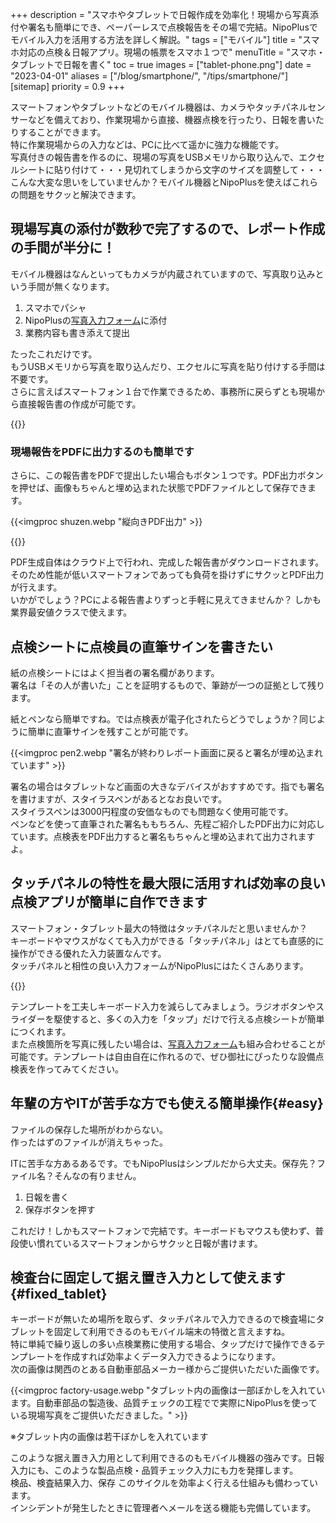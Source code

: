 +++
description = "スマホやタブレットで日報作成を効率化！現場から写真添付や署名も簡単にでき、ペーパーレスで点検報告をその場で完結。NipoPlusでモバイル入力を活用する方法を詳しく解説。"
tags = ["モバイル"]
title = "スマホ対応の点検＆日報アプリ。現場の帳票をスマホ１つで"
menuTitle = "スマホ・タブレットで日報を書く"
toc = true
images = ["tablet-phone.png"]
date = "2023-04-01"
aliases = ["/blog/smartphone/", "/tips/smartphone/"]
[sitemap]
  priority = 0.9
+++


スマートフォンやタブレットなどのモバイル機器は、カメラやタッチパネルセンサーなどを備えており、作業現場から直接、機器点検を行ったり、日報を書いたりすることができます。  
特に作業現場からの入力などは、PCに比べて遥かに強力な機能です。  
写真付きの報告書を作るのに、現場の写真をUSBメモリから取り込んで、エクセルシートに貼り付けて・・・見切れてしまうから文字のサイズを調整して・・・
こんな大変な思いをしていませんか？モバイル機器とNipoPlusを使えばこれらの問題をサクッと解決できます。


## 現場写真の添付が数秒で完了するので、レポート作成の手間が半分に！

モバイル機器はなんといってもカメラが内蔵されていますので、写真取り込みという手間が無くなります。

1. スマホでパシャ
2. NipoPlusの[写真入力フォーム](/docs/manual/initial-setting/template/binarys/#picture)に添付
3. 業務内容も書き添えて提出

たったこれだけです。  
もうUSBメモリから写真を取り込んだり、エクセルに写真を貼り付けする手間は不要です。  
さらに言えばスマートフォン１台で作業できるため、事務所に戻らずとも現場から直接報告書の作成が可能です。

{{<icatch filename="sample20"  msg="写真入力フォームを使えばスマホだけで簡単に写真付き報告書が作れちゃいます"  alice="phone">}}


### 現場報告をPDFに出力するのも簡単です

さらに、この報告書をPDFで提出したい場合もボタン１つです。PDF出力ボタンを押せば、画像もちゃんと埋め込まれた状態でPDFファイルとして保存できます。


<div class="row">
<div class="col-6">

<div >

{{<imgproc shuzen.webp "縦向きPDF出力" >}}
</div>

</div>
<div class="col-10">

<div>
{{<imgproc shuzen_landscape.webp "横向きで出力もOK" >}}
</div>

</div>
</div>

PDF生成自体はクラウド上で行われ、完成した報告書がダウンロードされます。そのため性能が低いスマートフォンであっても負荷を掛けずにサクッとPDF出力が行えます。  
いかがでしょう？PCによる報告書よりずっと手軽に見えてきませんか？  しかも業界最安値クラスで使えます。


## 点検シートに点検員の直筆サインを書きたい

紙の点検シートにはよく担当者の署名欄があります。  
署名は「その人が書いた」ことを証明するもので、筆跡が一つの証拠として残ります。  

紙とペンなら簡単ですね。では点検表が電子化されたらどうでしょうか？同じように簡単に直筆サインを残すことが可能です。  


{{<imgproc pen2.webp "署名が終わりレポート画面に戻ると署名が埋め込まれています" >}}

署名の場合はタブレットなど画面の大きなデバイスがおすすめです。指でも署名を書けますが、スタイラスペンがあるとなお良いです。  
スタイラスペンは3000円程度の安価なものでも問題なく使用可能です。  
ペンなどを使って直筆された署名ももちろん、先程ご紹介したPDF出力に対応しています。点検表をPDF出力すると署名もちゃんと埋め込まれて出力されますよ。



## タッチパネルの特性を最大限に活用すれば効率の良い点検アプリが簡単に自作できます

スマートフォン・タブレット最大の特徴はタッチパネルだと思いませんか？  
キーボードやマウスがなくても入力ができる「タッチパネル」はとても直感的に操作ができる優れた入力装置なんです。  
タッチパネルと相性の良い入力フォームがNipoPlusにはたくさんあります。  


{{<icatch filename="touch" msg="タップやスワイプなどスマートフォンに適した操作性を生かして日報を書きましょう"  alice="here">}}


テンプレートを工夫しキーボード入力を減らしてみましょう。ラジオボタンやスライダーを駆使すると、多くの入力を「タップ」だけで行える点検シートが簡単につくれます。  
また点検箇所を写真に残したい場合は、[写真入力フォーム](/docs/manual/initial-setting/template/binarys/#picture)も組み合わせることが可能です。テンプレートは自由自在に作れるので、ぜひ御社にぴったりな設備点検表を作ってみてください。





## 年輩の方やITが苦手な方でも使える簡単操作{#easy}

ファイルの保存した場所がわからない。  
作ったはずのファイルが消えちゃった。  

ITに苦手な方あるあるです。でもNipoPlusはシンプルだから大丈夫。保存先？ファイル名？そんなの有りません。  

1. 日報を書く
2. 保存ボタンを押す

これだけ！しかもスマートフォンで完結です。キーボードもマウスも使わず、普段使い慣れているスマートフォンからサクッと日報が書けます。  


## 検査台に固定して据え置き入力として使えます{#fixed_tablet}



キーボードが無いため場所を取らず、タッチパネルで入力できるので検査場にタブレットを固定して利用できるのもモバイル端末の特徴と言えますね。  
特に単純で繰り返しの多い点検業務に使用する場合、タップだけで操作できるテンプレートを作成すれば効率よくデータ入力できるようになります。  
次の画像は関西のとある自動車部品メーカー様からご提供いただいた画像です。

{{<imgproc factory-usage.webp "タブレット内の画像は一部ぼかしを入れています。自動車部品の製造後、品質チェックの工程でで実際にNipoPlusを使っている現場写真をご提供いただきました。" >}}

※タブレット内の画像は若干ぼかしを入れています  

このような据え置き入力用として利用できるのもモバイル機器の強みです。日報入力にも、このような製品点検・品質チェック入力にも力を発揮します。  
検品、検査結果入力、保存 このサイクルを効率よく行える仕組みも備わっています。  
インシデントが発生したときに管理者へメールを送る機能も完備しています。



